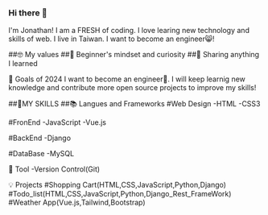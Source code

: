 ### Hi there 👋
I'm Jonathan! I am a FRESH of coding. I love learing new technology and skills of web. I live in Taiwan. I want to become an engineer😸!

##🤓 My values
##🍏 Beginner's mindset and curiosity
##🙌 Sharing anything I learned

🔭 Goals of 2024
I want to become an engineer💪. I will keep learnig new knowledge and contribute more open source projects to improve my skills!

##🧠MY SKILLS
##📚 Langues and Frameworks
#Web Design
-HTML
-CSS3

#FronEnd
-JavaScript
-Vue.js

#BackEnd
-Django

#DataBase
-MySQL

🔧 Tool
-Version Control(Git)

💡 Projects
#Shopping Cart(HTML,CSS,JavaScript,Python,Django)
#Todo_list(HTML,CSS,JavaScript,Python,Django_Rest_FrameWork)
#Weather App(Vue.js,Tailwind,Bootstrap)
